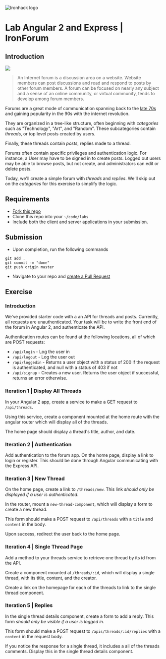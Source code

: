 ![Ironhack logo](https://i.imgur.com/1QgrNNw.png)

# Lab Angular 2 and Express | IronForum

## Introduction

![](https://s3-eu-west-1.amazonaws.com/ih-materials/uploads/upload_913f63f33ab9531dc6570be29d3cb40b.png)


>An Internet forum is a discussion area on a website. Website members can post discussions and read and respond to posts by other forum members. A forum can be focused on nearly any subject and a sense of an online community, or virtual community, tends to develop among forum members.

Forums are a great mode of communication spanning back to the [late 70s](https://www.quora.com/When-did-the-first-Internet-forum-start-and-which-was-it) and gaining popularity in the 90s with the internet revolution.

They are organized in a tree-like structure, often beginning with *categories* such as "Technology", "Art", and "Random". These subcategories contain *threads*, or top level posts created by users.

Finally, these threads contain *posts*, replies made to a thread.

Forums often contain specific privileges and authentication logic. For instance, a User may have to be signed in to create posts. Logged out users may be able to browse posts, but not create, and administrators can edit or delete posts.

Today, we'll create a simple forum with *threads* and *replies*. We'll skip out on the *categories* for this exercise to simplify the logic.


## Requirements

- [Fork this repo](https://guides.github.com/activities/forking/)
- Clone this repo into your `~/code/labs`
- Include both the client and server applications in your submission.

## Submission

- Upon completion, run the following commands

```
git add .
git commit -m "done"
git push origin master
```

- Navigate to your repo and [create a Pull Request](https://help.github.com/articles/creating-a-pull-request/)

## Exercise

### Introduction

We've provided starter code with a an API for threads and posts. Currently, all requests are unauthenticated. Your task will be to write the front end of the forum in Angular 2, and authenticate the API.

Authentication routes can be found at the following locations, all of which are POST requests:

- `/api/login` - Log the user in
- `/api/logout` - Log the user out
- `/api/loggedin` - Returns a user object with a status of 200 if the request is authenticated, and null with a status of 403 if not
- `/api/signup` - Creates a new user. Returns the user object if successful, returns an error otherwise.

### Iteration 1 | Display All Threads

In your Angular 2 app, create a service to make a GET request to `/api/threads`.

Using this service, create a component mounted at the home route with the angular router which will display all of the threads.

The home page should display a thread's title, author, and date.

### Iteration 2 | Authentication

Add authentication to the forum app. On the home page, display a link to login or register. This should be done through Angular communicating with the Express API.

### Iteration 3 | New Thread

On the home page, create a link to `/threads/new`.  This link *should only be displayed if a user is authenticated*.

In the router, mount a `new-thread-component`, which will display a form to create a new thread.

This form should make a POST request to `/api/threads` with a `title` and `content` in the body.

Upon success, redirect the user back to the home page.

### Iteration 4 | Single Thread Page

Add a method to your threads service to retrieve one thread by its id from the API.

Create a component mounted at `/threads/:id`, which will display a single thread, with its title, content, and the creator.

Create a link on the homepage for each of the threads to link to the single thread component.

### Iteration 5 | Replies

In the single thread details component, create a form to add a reply. This form *should only be visible if a user is logged in*.

This form should make a POST request to `/apis/threads/:id/replies` with a `content` in the request body.

If you notice the response for a single thread, it includes a all of the threads comments. Display this in the single thread details component.
